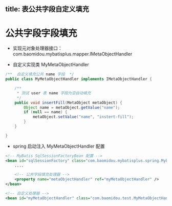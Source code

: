 title: 表公共字段自定义填充
---
# 公共字段字段填充

* 实现元对象处理器接口： com.baomidou.mybatisplus.mapper.IMetaObjectHandler

* 自定义实现类 MyMetaObjectHandler

```java
/**  自定义填充公共 name 字段  */
public class MyMetaObjectHandler implements IMetaObjectHandler {

	/**
	 * 测试 user 表 name 字段为空自动填充
	 */
	public void insertFill(MetaObject metaObject) {
		Object name = metaObject.getValue("name");
		if (null == name) {
			metaObject.setValue("name", "instert-fill");
		}
	}

}
```

* spring 启动注入 MyMetaObjectHandler 配置

```xml
<!-- MyBatis SqlSessionFactoryBean 配置 -->
<bean id="sqlSessionFactory" class="com.baomidou.mybatisplus.spring.MybatisSqlSessionFactoryBean">
	....

    <!-- 公共字段填充处理器 -->
    <property name="metaObjectHandler" ref="myMetaObjectHandler" />
</bean>

<!-- 自定义处理器 -->
<bean id="myMetaObjectHandler" class="com.baomidou.test.MyMetaObjectHandler" />
```

